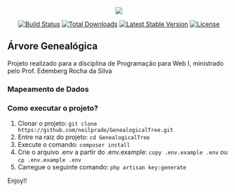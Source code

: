 <p align="center"><img src="https://laravel.com/assets/img/components/logo-laravel.svg"></p>

<p align="center">
<a href="https://travis-ci.org/laravel/framework"><img src="https://travis-ci.org/laravel/framework.svg" alt="Build Status"></a>
<a href="https://packagist.org/packages/laravel/framework"><img src="https://poser.pugx.org/laravel/framework/d/total.svg" alt="Total Downloads"></a>
<a href="https://packagist.org/packages/laravel/framework"><img src="https://poser.pugx.org/laravel/framework/v/stable.svg" alt="Latest Stable Version"></a>
<a href="https://packagist.org/packages/laravel/framework"><img src="https://poser.pugx.org/laravel/framework/license.svg" alt="License"></a>

## Árvore Genealógica
Projeto realizado para a disciplina de Programação para Web I, ministrado pelo Prof. Edemberg Rocha da Silva

### Mapeamento de Dados

### Como executar o projeto?
1. Clonar o projeto: ` git clone https://github.com/neilprado/GenealogicalTree.git `
2. Entre na raiz do projeto: ` cd GenealogicalTree `
3. Execute o comando: ` composer install `
4. Crie o arquivo .env a partir do .env.example: `copy .env.example .env` ou `cp .env.example .env`
5. Carregue o seguinte comando: `php artisan key:generate`

Enjoy!!